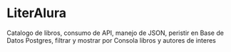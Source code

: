 # LiterAlura
Catalogo de libros, consumo de API, manejo de JSON, peristir en Base de Datos Postgres, filtrar y mostrar por Consola libros y autores de interes
